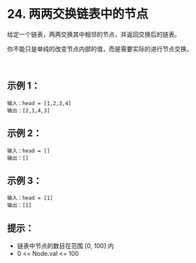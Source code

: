 # 24. 两两交换链表中的节点

给定一个链表，两两交换其中相邻的节点，并返回交换后的链表。

你不能只是单纯的改变节点内部的值，而是需要实际的进行节点交换。

 

## 示例 1：

```
输入：head = [1,2,3,4]
输出：[2,1,4,3]
```

## 示例 2：
```
输入：head = []
输出：[]
```

## 示例 3：
```
输入：head = [1]
输出：[1]
```

## 提示：

+ 链表中节点的数目在范围 [0, 100] 内
+ 0 <= Node.val <= 100
